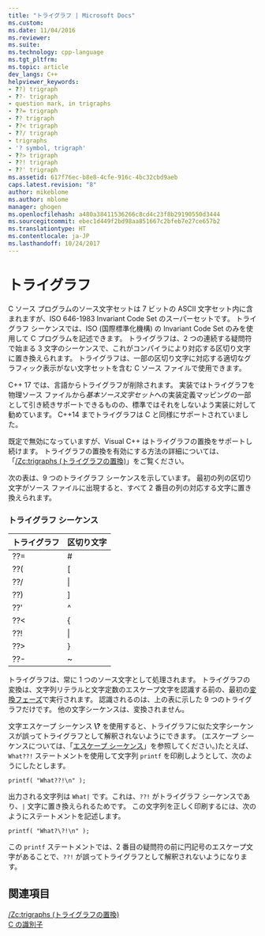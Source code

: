 ```yaml
---
title: "トライグラフ | Microsoft Docs"
ms.custom: 
ms.date: 11/04/2016
ms.reviewer: 
ms.suite: 
ms.technology: cpp-language
ms.tgt_pltfrm: 
ms.topic: article
dev_langs: C++
helpviewer_keywords:
- ??) trigraph
- ??- trigraph
- question mark, in trigraphs
- ??= trigraph
- ?? trigraph
- ??< trigraph
- ??/ trigraph
- trigraphs
- '? symbol, trigraph'
- ??> trigraph
- ??! trigraph
- ??' trigraph
ms.assetid: 617f76ec-b8e8-4cfe-916c-4bc32cbd9aeb
caps.latest.revision: "8"
author: mikeblome
ms.author: mblome
manager: ghogen
ms.openlocfilehash: a480a38411536266c8cd4c23f8b29190550d3444
ms.sourcegitcommit: ebec1d449f2bd98aa851667c2bfeb7e27ce657b2
ms.translationtype: HT
ms.contentlocale: ja-JP
ms.lasthandoff: 10/24/2017
---
```

# <a name="trigraphs"></a>トライグラフ
C ソース プログラムのソース文字セットは 7 ビットの ASCII 文字セット内に含まれますが、ISO 646-1983 Invariant Code Set のスーパーセットです。 トライグラフ シーケンスでは、ISO (国際標準化機構) の Invariant Code Set のみを使用して C プログラムを記述できます。 トライグラフは、2 つの連続する疑問符で始まる 3 文字のシーケンスで、これがコンパイラにより対応する区切り文字に置き換えられます。 トライグラフは、一部の区切り文字に対応する適切なグラフィック表示がない文字セットを含む C ソース ファイルで使用できます。  
  
 C++ 17 では、言語からトライグラフが削除されます。 実装ではトライグラフを物理ソース ファイルから*基本ソース文字セット*への実装定義マッピングの一部として引き続きサポートできるものの、標準ではそれをしないよう実装に対して勧めています。 C++14 までトライグラフは C と同様にサポートされていました。  
  
 既定で無効になっていますが、Visual C++ はトライグラフの置換をサポートし続けます。 トライグラフの置換を有効にする方法の詳細については、「[/Zc:trigraphs (トライグラフの置換)](../build/reference/zc-trigraphs-trigraphs-substitution.md)」をご覧ください。  
  
 次の表は、9 つのトライグラフ シーケンスを示しています。 最初の列の区切り文字がソース ファイルに出現すると、すべて 2 番目の列の対応する文字に置き換えられます。  
  
### <a name="trigraph-sequences"></a>トライグラフ シーケンス  
  
|トライグラフ|区切り文字|  
|--------------|---------------------------|  
|??=|#|  
|??(|[|  
|??/|\|  
|??)|]|  
|??'|^|  
|??\<|{|  
|??!|&#124;|  
|??>|}|  
|??-|~|  
  
 トライグラフは、常に 1 つのソース文字として処理されます。 トライグラフの変換は、文字列リテラルと文字定数のエスケープ文字を認識する前の、最初の[変換フェーズ](../preprocessor/phases-of-translation.md)で実行されます。 認識されるのは、上の表に示した 9 つのトライグラフだけです。 他の文字シーケンスは、変換されません。  
  
 文字エスケープ シーケンス **\\?** を使用すると、トライグラフに似た文字シーケンスが誤ってトライグラフとして解釈されないようにできます。 (エスケープ シーケンスについては、「[エスケープ シーケンス](../c-language/escape-sequences.md)」を参照してください。)たとえば、`What??!` ステートメントを使用して文字列 `printf` を印刷しようとして、次のようにしたとします。  
  
```  
printf( "What??!\n" );  
```  
  
 出力される文字列は `What|` です。これは、`??!` がトライグラフ シーケンスであり、`|` 文字に置き換えられるためです。 この文字列を正しく印刷するには、次のようにステートメントを記述します。  
  
```  
printf( "What?\?!\n" );  
```  
  
 この `printf` ステートメントでは、2 番目の疑問符の前に円記号のエスケープ文字があることで、`??!` が誤ってトライグラフとして解釈されないようになります。  
  
## <a name="see-also"></a>関連項目  
 [/Zc:trigraphs (トライグラフの置換)](../build/reference/zc-trigraphs-trigraphs-substitution.md)   
 [C の識別子](../c-language/c-identifiers.md)